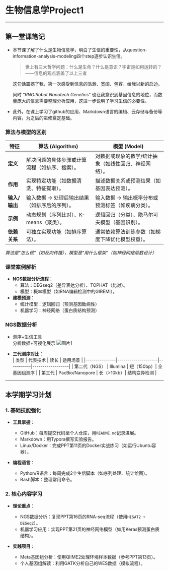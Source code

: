 # 生物信息学Project1

---

## 第一堂课笔记
- 本节课了解了什么是生物信息学，明白了生信的重要性，从question-information-analysis-modeling四个step逐步认识生信。
  > 世上有三大哲学问题：什么是生命？什么是意识？宇宙是如何运转的？——信息的观点涵盖了以上三者

  这句话震撼了我，第一次感受到信息的浩渺、宽阔、包容，给我以新的启迪。
  
  同时 “*RNG:Robot Nanotech Genetics*” 也让我意识到基因信息的地位，而数量庞大的信息需要整理分析应用，这进一步说明了学习生信的必要性。
  
- 此外，在课上学习了github的应用、Markdown语言的编辑、云存储与备份等内容，为之后的进修奠定基础。

### 算法与模型的区别
| **特征**        | **算法 (Algorithm)**                              | **模型 (Model)**                                  |
|----------------|--------------------------------------------------|--------------------------------------------------|
| **定义**        | 解决问题的具体步骤或计算流程（如排序、搜索）。            | 对数据或现象的数学/统计抽象（如线性回归、神经网络）。     |
| **作用**        | 实现特定功能（如数据清洗、特征提取）。                  | 描述数据关系或预测结果（如基因表达预测）。              |
| **输入/输出**   | 输入数据 → 处理后输出结果（如排序后的序列）。             | 输入数据 → 输出概率分布或预测标签（如疾病分类）。        |
| **示例**        | 动态规划（序列比对）、K-means（聚类）。                 | 逻辑回归（分类）、隐马尔可夫模型（基因识别）。           |
| **依赖关系**    | 可独立实现功能（如排序算法）。                          | 通常依赖算法训练参数（如梯度下降优化模型权重）。          |
    
*算法是"怎么做"（如反向传播），模型是"用什么框架"（如神经网络层数设计）*

### 课堂案例解析
- **NGS数据分析流程**：
  - 算法：DEGseq2（差异表达分析）、TOPHAT（比对）。
  - 模型：概率模型（如RNA编辑检测中的GIREMI）。
- **建模预测**：
  - 统计模型：逻辑回归（预测基因致病性）
  - 机器学习：神经网络（蛋白质结构预测）

### NGS数据分析
- 测序+生信工具     
  分析数据+可视化展示
![图片1](https://github.com/user-attachments/assets/1f4ca33c-001b-4d34-991f-ecb39ef14731)

- **三代测序对比**：  
  | 类型           | 代表技术            | 读长      | 适用场景          |
  |---------------|--------------------|-----------|------------------|
  | 第二代（NGS）  | Illumina           | 短（150bp）| 全基因组测序      |
  | 第三代         | PacBio/Nanopore    | 长（>10kb）| 结构变异检测      |

---

## 本学期学习计划

### 1. 基础技能强化
- **工具掌握**：
  - GitHub：每周提交代码至个人仓库，用`README.md`记录进展。
  - Markdown：用Typora撰写实验报告。
  - Linux/Docker：完成PPT第11页的Docker实战练习（如运行Ubuntu容器）。

- **编程语言**：
  - Python/R语言：每周完成2个生信脚本（如序列处理、统计绘图）。
  - Bash脚本：整理常用命令。

### 2. 核心内容学习
- **理论重点**：
  - NGS数据分析：复现PPT第16页的RNA-seq流程（使用`HISAT2 + DESeq2`）。
  - 机器学习应用：实现PPT第21页的神经网络模型（如用Keras预测蛋白质结构）。
  
- **实践项目**：
  - Meta基因组分析：使用QIIME2处理环境样本数据（参考PPT第13页）。
  - 个人基因组解读：利用GATK分析自己的WES数据（模拟流程）。

